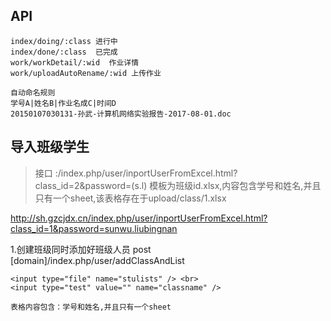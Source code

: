 ## API
    index/doing/:class 进行中
    index/done/:class  已完成
    work/workDetail/:wid  作业详情
    work/uploadAutoRename/:wid 上传作业
    
    自动命名规则
    学号A|姓名B|作业名成C|时间D
    20150107030131-孙武-计算机网络实验报告-2017-08-01.doc
    



## 导入班级学生
>接口 :/index.php/user/inportUserFromExcel.html?class_id=2&password=(s.l)
>模板为班级id.xlsx,内容包含学号和姓名,并且只有一个sheet,该表格存在于upload/class/1.xlsx

http://sh.gzcjdx.cn/index.php/user/inportUserFromExcel.html?class_id=1&password=sunwu.liubingnan



1.创建班级同时添加好班级人员 post [domain]/index.php/user/addClassAndList
    
    <input type="file" name="stulists" /> <br> 
    <input type="test" value="" name="classname" /> 
    
    表格内容包含：学号和姓名,并且只有一个sheet
    
    